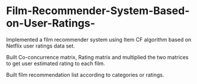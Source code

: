 # Film-Recommender-System-Based-on-User-Ratings-
Implemented a film recommender system using Item CF algorithm based on Netflix user ratings data set.

Built Co-concurrence matrix, Rating matrix and multiplied the two matrices to get user estimated rating to each film. 

Built film recommendation list according to categories or ratings.

